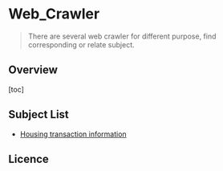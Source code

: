 # Web_Crawler

> There are several web crawler for different purpose, find corresponding or relate subject.

## Overview
[toc]

## Subject List
- [Housing transaction information](/1132_Data_Science_Final/readme.md)

## Licence